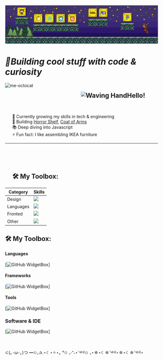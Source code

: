 ![Header](./header.png)

# _🚀Building cool stuff with code & curiosity_

<div id="user-content-toc">  
<img src="https://github.com/KarynaMisnik/KarynaMisnik/assets/96831988/997d3e8b-7ac0-44ee-a88c-bca826ac7a20" alt="me-octocat" width="250" height="auto" align="left" />

<ul><summary list-style-type: none;><h2  style="display: inline-block;"><img src="https://raw.githubusercontent.com/Tarikul-Islam-Anik/Animated-Fluent-Emojis/master/Emojis/Hand%20gestures/Waving%20Hand.png" alt="Waving Hand" width="30" height="30"/>Hello!</h2><br><br>
</summary></ul>
</div>

<ul style="list-style-type: none;">
<li>🌱 Currently growing my skills in tech & engineering</li>
<li>🔭 Building <a href="https://github.com/KarynaMisnik/horror-shelf">Horror Shelf</a>, <a href="https://github.com/KarynaMisnik/coat-of-arms">Coat of Arms</a></li>
<li>📚 Deep diving into Javascript</li>
<li>⚡ Fun fact: I like assembling IKEA furniture
</li>
</ul>

---

 <div id="user-content-toc"> <ul><summary list-style-type: none;> <h2  style="display: inline-block;"><h2> 🛠️ My Toolbox:</h2></summary></ul></div>

<table>
 <thead>
  <tr>
   <th>Category</th>
   <th>Skills</th>
  </tr>
 </thead>
 <tbody>
  <tr>
   <td>Design</td>
   <td><img src='https://skillicons.dev/icons?i=figma'></td>
  </tr>
    <tr>
   <td>Languages</td>
   <td><img src='https://skillicons.dev/icons?i=js,c'></td>    
  </tr>
      <tr>
   <td>Fronted</td>
   <td><img src='https://skillicons.dev/icons?i=html,css,react,materialui,vite'></td>
  </tr>
    </tr>
      <tr>
   <td>Other</td>
   <td><img src='https://skillicons.dev/icons?i=git,ubuntu,md,vscode,matlab,arduino'></td>
  </tr>
 </tbody>
</table>

## 🛠️ My Toolbox:

#### Languages

[![GitHub WidgetBox](https://github-widgetbox.vercel.app/api/skills?languages=js,html,css,c,bash,json,mysql,markdown)]

#### Frameworks

[![GitHub WidgetBox](https://github-widgetbox.vercel.app/api/skills?frameworks=react)]

#### Tools

[![GitHub WidgetBox](https://github-widgetbox.vercel.app/api/skills?tools=git)]

### Software & IDE

[![GitHub WidgetBox](https://github-widgetbox.vercel.app/api/skills?software=linux,vscode)]

<br>

⊂(｡･ω･｡)つ ━✩₊✰.⋆☾⋆✧⋆｡ °✩ ₊‧⁺˖⋆༺✩ ₊⋆☆⋆☾☆༺⋆☆⋆☾☆༺⋆
